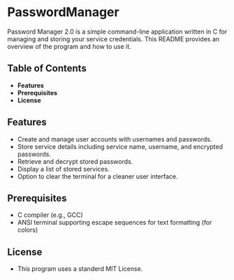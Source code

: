 # PasswordManager

Password Manager 2.0 is a simple command-line application written in C for managing and storing your service credentials. This README provides an overview of the program and how to use it.

## Table of Contents

- **Features**
- **Prerequisites**
- **License**

## Features

- Create and manage user accounts with usernames and passwords.
- Store service details including service name, username, and encrypted passwords.
- Retrieve and decrypt stored passwords.
- Display a list of stored services.
- Option to clear the terminal for a cleaner user interface.

## Prerequisites

- C compiler (e.g., GCC)
- ANSI terminal supporting escape sequences for text formatting (for colors)

## License

- This program uses a standerd MIT License.
